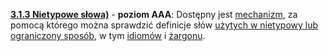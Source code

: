 [**3.1.3 Nietypowe słowa)**](https://wcag.lepszyweb.pl/#unusual-words) - **poziom AAA**: Dostępny jest <a href="#" data-toggle="tooltip" data-original-title="{{site.data.glossary.mechanizm}}">mechanizm</a>, za pomocą którego można sprawdzić definicje słów <a href="#" data-toggle="tooltip" data-original-title="{{site.data.glossary.uzyte_w_nietypowy_lub_ograniczony_sposob}}">użytych w nietypowy lub ograniczony sposób</a>, w tym <a href="#" data-toggle="tooltip" data-original-title="{{site.data.glossary.idiom}}">idiomów</a> i <a href="#" data-toggle="tooltip" data-original-title="{{site.data.glossary.zargon}}">żargonu</a>.





